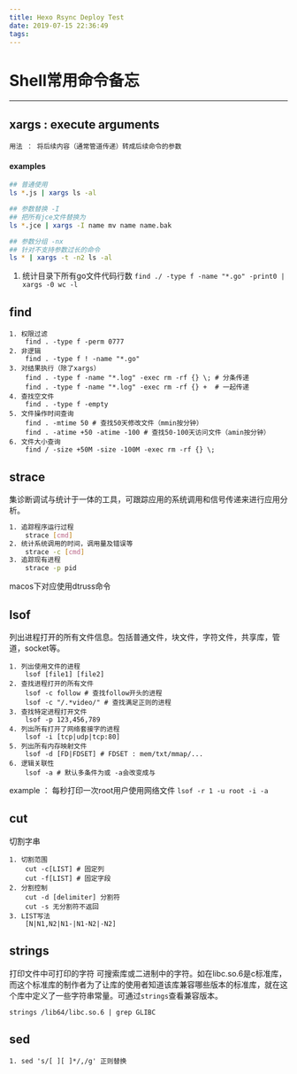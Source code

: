 ```yaml
---
title: Hexo Rsync Deploy Test
date: 2019-07-15 22:36:49
tags:
---
```



# Shell常用命令备忘
---

## xargs : execute arguments

    用法 ： 将后续内容（通常管道传递）转成后续命令的参数

#### examples
```sh
## 普通使用
ls *.js | xargs ls -al

## 参数替换 -I
## 把所有jce文件替换为
ls *.jce | xargs -I name mv name name.bak

## 参数分组 -nx
## 针对不支持参数过长的命令
ls * | xargs -t -n2 ls -al
```

1. 统计目录下所有go文件代码行数
    `find ./ -type f -name "*.go" -print0 | xargs -0 wc -l`
    

## find

```
1. 权限过滤 
    find . -type f -perm 0777 
2. 非逻辑
    find . -type f ! -name "*.go"
3. 对结果执行（除了xargs）
    find . -type f -name "*.log" -exec rm -rf {} \; # 分条传递
    find . -type f -name "*.log" -exec rm -rf {} +  # 一起传递
4. 查找空文件
    find . -type f -empty
5. 文件操作时间查询
    find . -mtime 50 # 查找50天修改文件（mmin按分钟）
    find . -atime +50 -atime -100 # 查找50-100天访问文件（amin按分钟）
6. 文件大小查询
    find / -size +50M -size -100M -exec rm -rf {} \;
```

## strace

集诊断调试与统计于一体的工具，可跟踪应用的系统调用和信号传递来进行应用分析。

```sh
1. 追踪程序运行过程
    strace [cmd] 
2. 统计系统调用的时间，调用量及错误等
    strace -c [cmd]
3. 追踪现有进程
    strace -p pid
```

macos下对应使用dtruss命令

## lsof

列出进程打开的所有文件信息。包括普通文件，块文件，字符文件，共享库，管道，socket等。

```
1. 列出使用文件的进程
    lsof [file1] [file2]
2. 查找进程打开的所有文件
    lsof -c follow # 查找follow开头的进程
    lsof -c "/.*video/" # 查找满足正则的进程
3. 查找特定进程打开文件
    lsof -p 123,456,789 
4. 列出所有打开了网络套接字的进程
    lsof -i [tcp|udp|tcp:80]
5. 列出所有内存映射文件
    lsof -d [FD|FDSET] # FDSET : mem/txt/mmap/...
6. 逻辑关联性
    lsof -a # 默认多条件为或 -a会改变成与
```
example ： 每秒打印一次root用户使用网络文件
`lsof -r 1 -u root -i -a`

## cut

切割字串

```
1. 切割范围
    cut -c[LIST] # 固定列
    cut -f[LIST] # 固定字段
2. 分割控制
    cut -d [delimiter] 分割符
    cut -s 无分割符不返回
3. LIST写法
    [N|N1,N2|N1-|N1-N2|-N2]
```

## strings

打印文件中可打印的字符
可搜索库或二进制中的字符。如在libc.so.6是c标准库，而这个标准库的制作者为了让库的使用者知道该库兼容哪些版本的标准库，就在这个库中定义了一些字符串常量。可通过`strings`查看兼容版本。

```
strings /lib64/libc.so.6 | grep GLIBC
```

## sed

```
1. sed 's/[ ][ ]*/,/g' 正则替换
```


